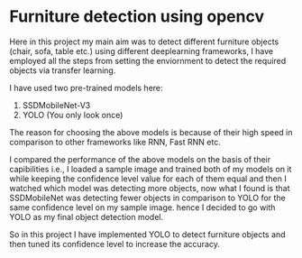# Furniture detection using opencv
Here in this project my main aim was to detect different furniture objects (chair, sofa, table etc.) using different deeplearning frameworks, I have employed all the steps from setting the enviornment to detect the required objects via transfer learning. 

I have used two pre-trained models here: 
1) SSDMobileNet-V3 
2) YOLO (You only look once)

The reason for choosing the above models is because of their high speed in comparison to other frameworks like RNN, Fast RNN etc. 

I compared the performance of the above models on the basis of their capibilities i.e., I loaded a sample image and trained both of my models on it while keeping the confidence level value for each of them equal and then I watched which model was detecting more objects, now what I found is that SSDMobileNet was detecting fewer objects in comparison to YOLO for the same confidence level on my sample image. hence I decided to go with YOLO as my final object detection model.

So in this project I have implemented YOLO to detect furniture objects and then tuned its confidence level to increase the accuracy.
